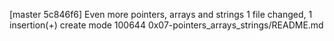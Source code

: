[master 5c846f6] Even more pointers, arrays and strings
 1 file changed, 1 insertion(+)
 create mode 100644 0x07-pointers_arrays_strings/README.md
